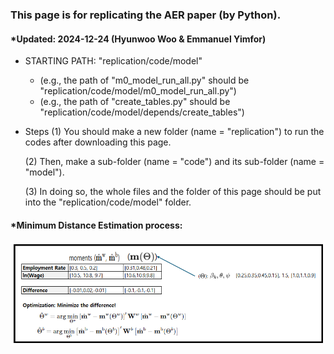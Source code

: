 ### This page is for replicating the AER paper (by Python).
#### *Updated: 2024-12-24 (Hyunwoo Woo & Emmanuel Yimfor)

- STARTING PATH: "replication/code/model"
  - (e.g., the path of "m0_model_run_all.py" should be "replication/code/model/m0_model_run_all.py")
  - (e.g., the path of "create_tables.py" should be "replication/code/model/depends/create_tables")


- Steps
  (1) You should make a new folder (name = "replication") to run the codes after downloading this page.

  (2) Then, make a sub-folder (name = "code") and its sub-folder (name = "model").

  (3) In doing so, the whole files and the folder of this page should be put into the "replication/code/model" folder.

#### *Minimum Distance Estimation process:
![Example Image](mde_img.png)
